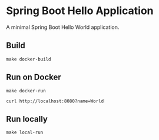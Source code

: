 # Spring Boot Hello Application

A minimal Spring Boot Hello World application.

## Build

    make docker-build

## Run on Docker

    make docker-run

    curl http://localhost:8080?name=World

## Run locally

    make local-run
